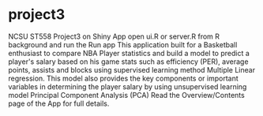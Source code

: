 # project3
NCSU ST558 Project3 on Shiny App
open ui.R or server.R from R background and run the Run app
This application built for a Basketball enthusiast to compare NBA Player statistics and build a model to predict a player's salary based on his game stats such as efficiency (PER), average points, assists and blocks using supervised learning method Multiple Linear regression. This model also provides the key components or important variables in determining the player salary by using unsupervised learning model Principal Component Analysis (PCA)
Read the Overview/Contents page of the App for full details.
